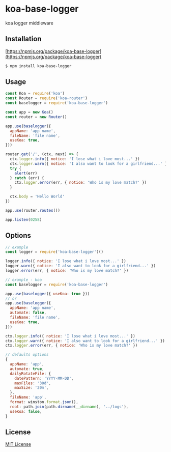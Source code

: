 koa-base-logger
===

koa logger middleware

## Installation

[https://npmjs.org/package/koa-base-logger](https://npmjs.org/package/koa-base-logger)

```bash
$ npm install koa-base-logger
```

## Usage

```javascript
const Koa = require('koa')
const Router = require('koa-router')
const baselogger = require('koa-base-logger')

const app = new Koa()
const router = new Router()

app.use(baselogger({
  appName: 'app name',
  fileName: 'file name',
  useKoa: true,
}))

router.get('/', (ctx, next) => {
  ctx.logger.info({ notice: 'I lose what i love most...' })
  ctx.logger.warn({ notice: 'I also want to look for a girlfriend...' })
  try {
    alert(err)
  } catch (err) {
    ctx.logger.error(err, { notice: 'Who is my love match?' })
  }

  ctx.body = 'Hello World'
})

app.use(router.routes())

app.listen(0258)

```

## Options
```javascript
// example
const logger = require('koa-base-logger')()

logger.info({ notice: 'I lose what i love most...' })
logger.warn({ notice: 'I also want to look for a girlfriend...' })
logger.error(err, { notice: 'Who is my love match?' })

// example - koa
const baselogger = require('koa-base-logger')

app.use(baselogger({ useKoa: true }))
// or
app.use(baselogger({
  appName: 'app name',
  automate: false,
  fileName: 'file name',
  useKoa: true,
}))

ctx.logger.info({ notice: 'I lose what i love most...' })
ctx.logger.warn({ notice: 'I also want to look for a girlfriend...' })
ctx.logger.error(err, { notice: 'Who is my love match?' })

// defaults options
{
  appName: 'app',
  automate: true,
  dailyRotateFile: {
    datePattern: 'YYYY-MM-DD',
    maxFiles: '30d',
    maxSize: '20m',
  },
  fileName: 'app',
  format: winston.format.json(),
  root: path.join(path.dirname(__dirname), '../logs'),
  useKoa: false,
}

```

## License
[MIT License](http://www.opensource.org/licenses/mit-license.php)

